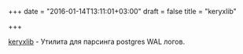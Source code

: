 +++
date = "2016-01-14T13:11:01+03:00"
draft = false
title = "keryxlib"

+++

<p><a href="https://github.com/mediamath/keryxlib">keryxlib</a>&nbsp;- Утилита для парсинга postgres&nbsp;WAL логов.</p>

